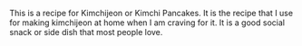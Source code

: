 This is a recipe for Kimchijeon or Kimchi Pancakes. It is the recipe that I use for making kimchijeon at home when I am craving for it. It is a good social snack or side dish that most people love.
